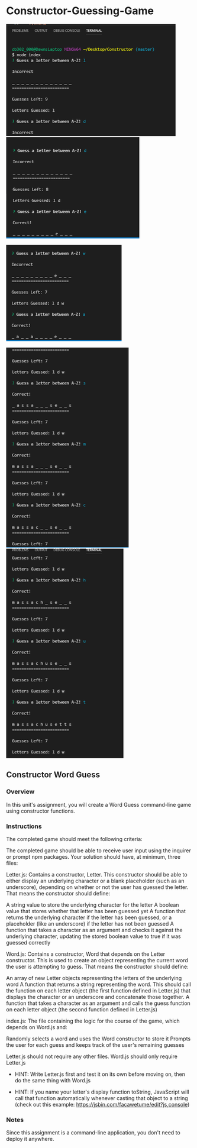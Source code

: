 # Constructor-Guessing-Game #


![](images/Constructor1.png)                                                              ![](images/Constructor2.png)






   ![](images/Constructor3.png)                                                                  




![](images/Constructor4.png)                                                                 ![](images/Constructor5.png)   





## Constructor Word Guess ##


### Overview

In this unit's assignment, you will create a Word Guess command-line game using constructor functions.


### Instructions

The completed game should meet the following criteria:

The completed game should be able to receive user input using the inquirer or prompt npm packages.
Your solution should have, at minimum, three files:


Letter.js: Contains a constructor, Letter. This constructor should be able to either display an underlying character or a blank placeholder (such as an underscore), depending on whether or not the user has guessed the letter. That means the constructor should define:


A string value to store the underlying character for the letter
A boolean value that stores whether that letter has been guessed yet
A function that returns the underlying character if the letter has been guessed, or a placeholder (like an underscore) if the letter has not been guessed
A function that takes a character as an argument and checks it against the underlying character, updating the stored boolean value to true if it was guessed correctly


Word.js: Contains a constructor, Word that depends on the Letter constructor. This is used to create an object representing the current word the user is attempting to guess. That means the constructor should define:


An array of new Letter objects representing the letters of the underlying word
A function that returns a string representing the word. This should call the function on each letter object (the first function defined in Letter.js) that displays the character or an underscore and concatenate those together.
A function that takes a character as an argument and calls the guess function on each letter object (the second function defined in Letter.js)


index.js: The file containing the logic for the course of the game, which depends on Word.js and:

Randomly selects a word and uses the Word constructor to store it
Prompts the user for each guess and keeps track of the user's remaining guesses


Letter.js should not require any other files.
Word.js should only require Letter.js

* HINT: Write Letter.js first and test it on its own before moving on, then do the same thing with Word.js

* HINT: If you name your letter's display function toString, JavaScript will call that function automatically whenever casting that object to a string (check out this example:  https://jsbin.com/facawetume/edit?js,console)



### Notes

Since this assignment is a command-line application, you don't need to deploy it anywhere. 

